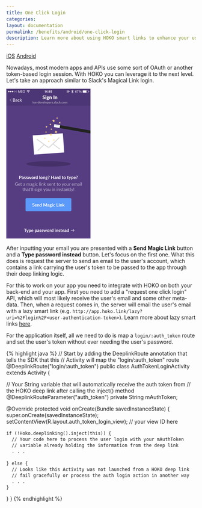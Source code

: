 ```yaml
---
title: One Click Login
categories:
layout: documentation
permalink: /benefits/android/one-click-login
description: Learn more about using HOKO smart links to enhance your user experience.
---
```


<a href="http://support.hokolinks.com/benefits/ios/one-click-login/" class="tab">iOS</a>
<a href="#" class="tab active">Android</a>

Nowadays, most modern apps and APIs use some sort of OAuth or another token-based login session. With HOKO you can leverage it to the next level. Let's take an approach similar to Slack's Magical Link login.

![](/assets/images/slack-one-click-login.png)

After inputting your email you are presented with a **Send Magic Link** button and a **Type password instead** button. Let's focus on the first one. What this does is request the server to send an email to the user's account, which contains a link carrying the user's token to be passed to the app through their deep linking logic.

For this to work on your app you need to integrate with HOKO on both your back-end and your app. First you need to add a "request one click login" API, which will most likely receive the user's email and some other meta-data. Then, when a request comes in, the server will email the user's email with a lazy smart link (e.g. `http://app.hoko.link/lazy?uri=%2Flogin%2F<user-authentication-token>`). Learn more about lazy smart links <a href="http://support.hokolinks.com/api/rest-creating-lazy-smartlinks" target="_blank">here</a>.

For the application itself, all we need to do is map a `login/:auth_token` route and set the user's token without ever needing the user's password.

{% highlight java %}
// Start by adding the DeeplinkRoute annotation that tells the SDK that this
// Activity will map the "login/:auth_token" route
@DeeplinkRoute("login/:auth_token")
public class AuthTokenLoginActivity extends Activity {

  // Your String variable that will automatically receive the auth token from
  // the HOKO deep link after calling the inject() method
  @DeeplinkRouteParameter("auth_token")
  private String mAuthToken;

  @Override
  protected void onCreate(Bundle savedInstanceState) {
    super.onCreate(savedInstanceState);
    setContentView(R.layout.auth_token_login_view); // your view ID here

    if (!Hoko.deeplinking().inject(this)) {
      // Your code here to process the user login with your mAuthToken
      // variable already holding the information from the deep link
      . . .

    } else {
      // Looks like this Activity was not launched from a HOKO deep link
      // fail gracefully or process the auth login action in another way
      . . .
    }
  }
}
{% endhighlight %}
